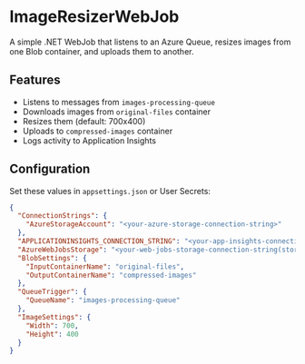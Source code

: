 # ImageResizerWebJob

A simple .NET WebJob that listens to an Azure Queue, resizes images from one Blob container, and uploads them to another.

## Features

- Listens to messages from `images-processing-queue`
- Downloads images from `original-files` container
- Resizes them (default: 700x400)
- Uploads to `compressed-images` container
- Logs activity to Application Insights

## Configuration

Set these values in `appsettings.json` or User Secrets:

```json
{
  "ConnectionStrings": {
    "AzureStorageAccount": "<your-azure-storage-connection-string>"
  },
  "APPLICATIONINSIGHTS_CONNECTION_STRING": "<your-app-insights-connection-string>",
  "AzureWebJobsStorage": "<your-web-jobs-storage-connection-string(storage account)>",
  "BlobSettings": {
    "InputContainerName": "original-files",
    "OutputContainerName": "compressed-images"
  },
  "QueueTrigger": {
    "QueueName": "images-processing-queue"
  },
  "ImageSettings": {
    "Width": 700,
    "Height": 400
  }
}

